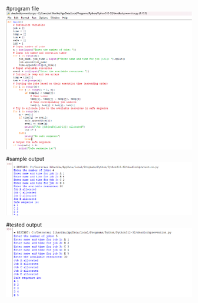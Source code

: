 #program file
![program file](deadlockprevention.png)

#sample output
![sample output](sampleoutput.png)

#tested output
![tested output](testedoutput.png)
